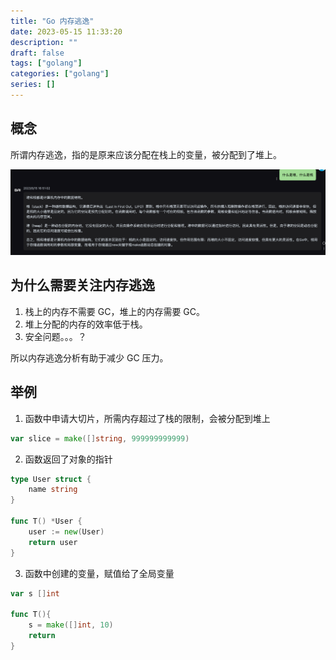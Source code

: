 ```yaml
---
title: "Go 内存逃逸"
date: 2023-05-15 11:33:20
description: ""
draft: false
tags: ["golang"]
categories: ["golang"]
series: []
---
```


## 概念

所谓内存逃逸，指的是原来应该分配在栈上的变量，被分配到了堆上。

![](https://raw.githubusercontent.com/zzkrix/blog-images/main/assets/image-20230515165225898.png)

## 为什么需要关注内存逃逸

1. 栈上的内存不需要 GC，堆上的内存需要 GC。
2. 堆上分配的内存的效率低于栈。
3. 安全问题。。。？

所以内存逃逸分析有助于减少 GC 压力。

## 举例

1. 函数中申请大切片，所需内存超过了栈的限制，会被分配到堆上

```go
var slice = make([]string, 999999999999)
```

2. 函数返回了对象的指针

```go
type User struct {
    name string
}

func T() *User {
    user := new(User)
    return user
}
```

3. 函数中创建的变量，赋值给了全局变量

```go
var s []int

func T(){
    s = make([]int, 10)
    return
}
```
